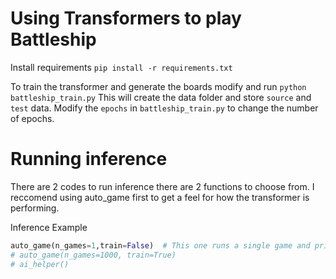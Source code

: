 # Using Transformers to play Battleship
Install requirements `pip install -r requirements.txt` 

To train the transformer and generate the boards modify and run `python battleship_train.py` This will create the data folder and store `source` and `test` data.
Modify the `epochs` in `battleship_train.py` to change the number of epochs.

# Running inference
There are 2 codes to run inference there are 2 functions to choose from. I reccomend using auto_game first to get a feel for how the transformer is performing.

Inference Example
```python
auto_game(n_games=1,train=False)  # This one runs a single game and prints out the board for each guess
# auto_game(n_games=1000, train=True)
# ai_helper()
```
